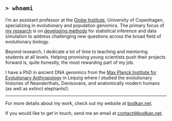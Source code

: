 ## `> whoami`

I’m an assistant professor at the [Globe Institute](https://globe.ku.dk), University of Copenhagen, specializing in evolutionary and population genomics. The primary focus of [my research](https://bodkan.net/publications) is on [developing methods](https://bodkan.net/software) for statistical inference and data simulation to address challenging new questions across the broad field of evolutionary biology.

Beyond research, I dedicate a lot of time to teaching and mentoring students at all levels. Helping promising young scientists push their projects forward is, quite honestly, the most rewarding part of my job.

I have a PhD in ancient DNA genomics from the [Max Planck Institute for Evolutionary Anthropology](https://www.eva.mpg.de/genetics/index/) in Leipzig where I studied the evolutionary histories of Neanderthals, Denisovans, and anatomically modern humans (as well as extinct elephants!).

---

For more details about my work, check out my website at [bodkan.net](https://bodkan.net).

If you would like to get in touch, send me an email at contact@bodkan.net.
